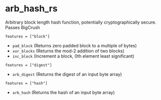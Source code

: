 # arb_hash_rs
Arbitrary block length hash function, potentially cryptographically secure. Passes BigCrush

`features = ["block"]`
- `pad_block` (Returns zero padded block to a multiple of bytes)
- `xor_blocks` (Returns the mod-2 addition of two blocks)
- `inc_block` (Increment a block, 0th element least significant)

`features = ["digest"]`
- `arb_digest` (Returns the digest of an input byte array)

`features = ["hash"]`
- `arb_hash` (Returns the hash of an input byte array)